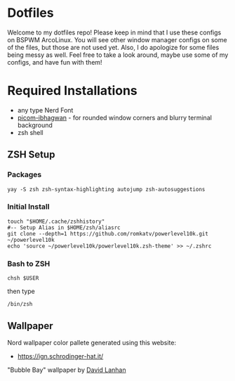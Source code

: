 # Dotfiles

Welcome to my dotfiles repo! Please keep in mind that I use these configs on BSPWM ArcoLinux. You will see other window manager configs on some of the files, but those are not used yet. Also, I do apologize for some files being messy as well. Feel free to take a look around, maybe use some of my configs, and have fun with them!

# Required Installations

- any type Nerd Font
- [picom-ibhagwan](https://github.com/ibhagwan/picom) - for rounded window corners and blurry terminal background
- zsh shell

## ZSH Setup

### Packages
`yay -S zsh zsh-syntax-highlighting autojump zsh-autosuggestions`

### Initial Install
```
touch "$HOME/.cache/zshhistory"
#-- Setup Alias in $HOME/zsh/aliasrc
git clone --depth=1 https://github.com/romkatv/powerlevel10k.git ~/powerlevel10k
echo 'source ~/powerlevel10k/powerlevel10k.zsh-theme' >> ~/.zshrc
```

### Bash to ZSH

`chsh $USER`

then type

`/bin/zsh`

## Wallpaper
Nord wallpaper color pallete generated using this website:

- https://ign.schrodinger-hat.it/

"Bubble Bay" wallpaper by [David Lanhan](https://dlanham.com/)
